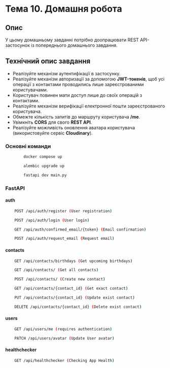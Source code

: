 # Тема 10. Домашня робота

## Опис

У цьому домашньому завданні потрібно доопрацювати REST API-застосунок із
попереднього домашнього завдання.

## Технічний опис завдання

- Реалізуйте механізм аутентифікації в застосунку.
- Реалізуйте механізм авторизації за допомогою **JWT-токенів**, щоб усі операції
  з контактами проводились лише зареєстрованими користувачами.
- Користувач повинен мати доступ лише до своїх операцій з контактами.
- Реалізуйте механізм верифікації електронної пошти зареєстрованого користувача.
- Обмежте кількість запитів до маршруту користувача **/me**.
- Увімкніть **CORS** для свого **REST API**.
- Реалізуйте можливість оновлення аватара користувача (використовуйте сервіс
  **Cloudinary**).

### Основні команди

```bash
        docker compose up
```

```bash
        alembic upgrade up
```

```bash
        fastapi dev main.py
```

### FastAPI

#### auth

```bash
    POST /api/auth/register (User registration)
```

```bash
    POST /api/auth/login (User login)
```

```bash
    GET /api/auth/confirmed_email/{token} (Email confirmation)
```

```bash
    POST /api/auth/request_email (Request email)
```

#### contacts

```bash
    GET /api/contacts/birthdays (Get upcoming birthdays)
```

```bash
    GET /api/contacts/ (Get all contacts)
```

```bash
    POST /api/contacts/ (Create new contact)
```

```bash
    GET /api/contacts/{contact_id} (Get exact contact)
```

```bash
    PUT /api/contacts/{contact_id} (Update exist contact)
```

```bash
    DELETE /api/contacts/{contact_id} (Delete exist contact)
```

#### users

```bash
    GET /api/users/me (requires authentication)
```

```bash
    PATCH /api/users/avatar (Update User avatar)
```

#### healthchecker

```bash
    GET /api/healthchecker (Checking App Health)
```
